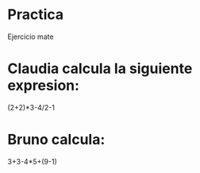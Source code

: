 # Practica
Ejercicio mate

# Claudia calcula la siguiente expresion:

(2+2)*3-4/2-1

# Bruno calcula:

3+3-4*5+(9-1)


